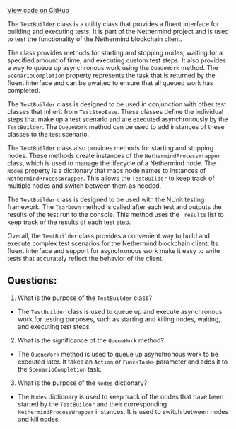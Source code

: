 [View code on GitHub](https://github.com/NethermindEth/nethermind/src/Nethermind/Nethermind.Overseer.Test/Framework/TestBuilder.cs)

The `TestBuilder` class is a utility class that provides a fluent interface for building and executing tests. It is part of the Nethermind project and is used to test the functionality of the Nethermind blockchain client.

The class provides methods for starting and stopping nodes, waiting for a specified amount of time, and executing custom test steps. It also provides a way to queue up asynchronous work using the `QueueWork` method. The `ScenarioCompletion` property represents the task that is returned by the fluent interface and can be awaited to ensure that all queued work has completed.

The `TestBuilder` class is designed to be used in conjunction with other test classes that inherit from `TestStepBase`. These classes define the individual steps that make up a test scenario and are executed asynchronously by the `TestBuilder`. The `QueueWork` method can be used to add instances of these classes to the test scenario.

The `TestBuilder` class also provides methods for starting and stopping nodes. These methods create instances of the `NethermindProcessWrapper` class, which is used to manage the lifecycle of a Nethermind node. The `Nodes` property is a dictionary that maps node names to instances of `NethermindProcessWrapper`. This allows the `TestBuilder` to keep track of multiple nodes and switch between them as needed.

The `TestBuilder` class is designed to be used with the NUnit testing framework. The `TearDown` method is called after each test and outputs the results of the test run to the console. This method uses the `_results` list to keep track of the results of each test step.

Overall, the `TestBuilder` class provides a convenient way to build and execute complex test scenarios for the Nethermind blockchain client. Its fluent interface and support for asynchronous work make it easy to write tests that accurately reflect the behavior of the client.
## Questions: 
 1. What is the purpose of the `TestBuilder` class?
- The `TestBuilder` class is used to queue up and execute asynchronous work for testing purposes, such as starting and killing nodes, waiting, and executing test steps.

2. What is the significance of the `QueueWork` method?
- The `QueueWork` method is used to queue up asynchronous work to be executed later. It takes an `Action` or `Func<Task>` parameter and adds it to the `ScenarioCompletion` task.

3. What is the purpose of the `Nodes` dictionary?
- The `Nodes` dictionary is used to keep track of the nodes that have been started by the `TestBuilder` and their corresponding `NethermindProcessWrapper` instances. It is used to switch between nodes and kill nodes.